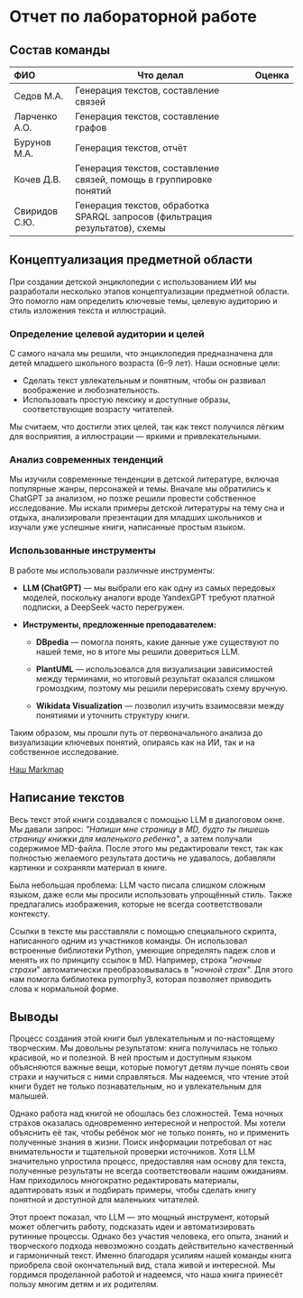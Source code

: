 # Отчет по лабораторной работе

## Состав команды

| ФИО           | Что делал                                                                    | Оценка |
| :------------ | ---------------------------------------------------------------------------- | ------ |
| Седов М.А.    | Генерация текстов, составление связей                                        |        |
| Ларченко А.О. | Генерация текстов, составление графов                                        |        |
| Бурунов М.А.  | Генерация текстов, отчёт                                                     |        |
| Кочев Д.В.    | Генерация текстов, составление связей, помощь в группировке понятий          |        |
| Свиридов С.Ю. | Генерация текстов, обработка SPARQL запросов (фильтрация результатов), схемы |        |

## Концептуализация предметной области

При создании детской энциклопедии с использованием ИИ мы разработали несколько этапов концептуализации предметной области. Это помогло нам определить ключевые темы, целевую аудиторию и стиль изложения текста и иллюстраций.

### Определение целевой аудитории и целей

С самого начала мы решили, что энциклопедия предназначена для детей младшего школьного возраста (6–9 лет). Наши основные цели:

- Сделать текст увлекательным и понятным, чтобы он развивал воображение и любознательность.
- Использовать простую лексику и доступные образы, соответствующие возрасту читателей.

Мы считаем, что достигли этих целей, так как текст получился лёгким для восприятия, а иллюстрации — яркими и привлекательными.

### Анализ современных тенденций

Мы изучили современные тенденции в детской литературе, включая популярные жанры, персонажей и темы. Вначале мы обратились к ChatGPT за анализом, но позже решили провести собственное исследование. Мы искали примеры детской литературы на тему сна и отдыха, анализировали презентации для младших школьников и изучали уже успешные книги, написанные простым языком.

### Использованные инструменты

В работе мы использовали различные инструменты:

- **LLM (ChatGPT)** — мы выбрали его как одну из самых передовых моделей, поскольку аналоги вроде YandexGPT требуют платной подписки, а DeepSeek часто перегружен.
    
- **Инструменты, предложенные преподавателем:**
    
    - **DBpedia** — помогла понять, какие данные уже существуют по нашей теме, но в итоге мы решили довериться LLM.
        
    - **PlantUML** — использовался для визуализации зависимостей между терминами, но итоговый результат оказался слишком громоздким, поэтому мы решили перерисовать схему вручную.
        
    - **Wikidata Visualization** — позволил изучить взаимосвязи между понятиями и уточнить структуру книги.

Таким образом, мы прошли путь от первоначального анализа до визуализации ключевых понятий, опираясь как на ИИ, так и на собственное исследование.

[Наш Markmap](#markmap.html)

## Написание текстов

Весь текст этой книги создавался с помощью LLM в диалоговом окне. Мы давали запрос: *"Напиши мне страницу в MD, будто ты пишешь страницу книжки для маленького ребенка"*, а затем получали содержимое MD-файла. После этого мы редактировали текст, так как полностью желаемого результата достичь не удавалось, добавляли картинки и сохраняли материал в книге.

Была небольшая проблема: LLM часто писала слишком сложным языком, даже если мы просили использовать упрощённый стиль. Также предлагались изображения, которые не всегда соответствовали контексту.

Ссылки в тексте мы расставляли с помощью специального скрипта, написанного одним из участников команды. Он использовал встроенные библиотеки Python, умеющие определять падеж слов и менять их по принципу ссылок в MD. Например, строка "*ночные страхи*" автоматически преобразовывалась в "*ночной страх*". Для этого нам помогла библиотека pymorphy3, которая позволяет приводить слова к нормальной форме.

## Выводы

Процесс создания этой книги был увлекательным и по-настоящему творческим. Мы довольны результатом: книга получилась не только красивой, но и полезной. В ней простым и доступным языком объясняются важные вещи, которые помогут детям лучше понять свои страхи и научиться с ними справляться. Мы надеемся, что чтение этой книги будет не только познавательным, но и увлекательным для малышей.

Однако работа над книгой не обошлась без сложностей. Тема ночных страхов оказалась одновременно интересной и непростой. Мы хотели объяснить её так, чтобы ребёнок мог не только понять, но и применить полученные знания в жизни. Поиск информации потребовал от нас внимательности и тщательной проверки источников. Хотя LLM значительно упростила процесс, предоставляя нам основу для текста, полученные результаты не всегда соответствовали нашим ожиданиям. Нам приходилось многократно редактировать материалы, адаптировать язык и подбирать примеры, чтобы сделать книгу понятной и доступной для маленьких читателей.

Этот проект показал, что LLM — это мощный инструмент, который может облегчить работу, подсказать идеи и автоматизировать рутинные процессы. Однако без участия человека, его опыта, знаний и творческого подхода невозможно создать действительно качественный и гармоничный текст. Именно благодаря усилиям нашей команды книга приобрела свой окончательный вид, стала живой и интересной. Мы гордимся проделанной работой и надеемся, что наша книга принесёт пользу многим детям и их родителям.
